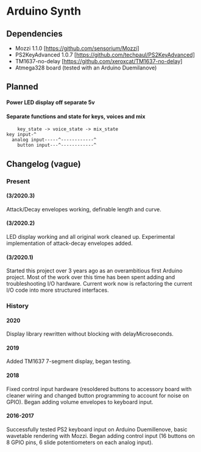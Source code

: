 # Arduino Synth

## Dependencies
* Mozzi 1.1.0 [https://github.com/sensorium/Mozzi]
* PS2KeyAdvanced 1.0.7 [https://github.com/techpaul/PS2KeyAdvanced]
* TM1637-no-delay [https://github.com/xeroxcat/TM1637-no-delay]
* Atmega328 board (tested with an Arduino Duemilanove)

## Planned
#### Power LED display off separate 5v

#### Separate functions and state for keys, voices and mix
```
    key_state -> voice_state -> mix_state
key input-^
  analog input-----^------------^
    button input---^------------^
```
## Changelog (vague)
### Present
#### (3/2020.3)
Attack/Decay envelopes working, definable length and curve. 

#### (3/2020.2) 
LED display working and all original work cleaned up. Experimental implementation of attack-decay envelopes added.

#### (3/2020.1) 
Started this project over 3 years ago as an overambitious first Arduino project. Most of the work over this time has been spent adding and troubleshooting I/O hardware. Current work now is refactoring the current I/O code into more structured interfaces. 

### History
#### 2020
Display library rewritten without blocking with delayMicroseconds.

#### 2019
Added TM1637 7-segment display, began testing.

#### 2018
Fixed control input hardware (resoldered buttons to accessory board with cleaner wiring and changed button programming to account for noise on GPIO).
Began adding volume envelopes to keyboard input.

#### 2016-2017
Successfully tested PS2 keyboard input on Arduino Duemillenove, basic wavetable rendering with Mozzi. 
Began adding control input (16 buttons on 8 GPIO pins, 6 slide potentiometers on each analog input). 

